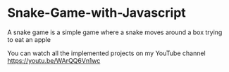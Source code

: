 # Snake-Game-with-Javascript
A snake game is a simple game where a snake moves around a box trying to eat an apple

You can watch all the implemented projects on my YouTube channel
https://youtu.be/WArQQ6Vn1wc
